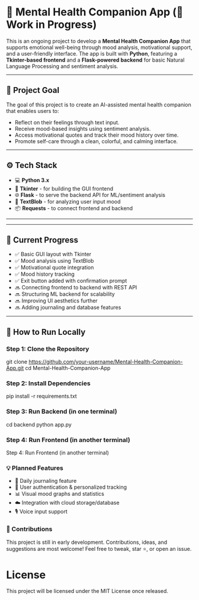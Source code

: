 # 🌈 Mental Health Companion App (🚧 Work in Progress)

This is an ongoing project to develop a **Mental Health Companion App** that supports emotional well-being through mood analysis, motivational support, and a user-friendly interface. The app is built with **Python**, featuring a **Tkinter-based frontend** and a **Flask-powered backend** for basic Natural Language Processing and sentiment analysis.

---

## 🧠 Project Goal

The goal of this project is to create an AI-assisted mental health companion that enables users to:
- Reflect on their feelings through text input.
- Receive mood-based insights using sentiment analysis.
- Access motivational quotes and track their mood history over time.
- Promote self-care through a clean, colorful, and calming interface.

---

## ⚙️ Tech Stack

- 💻 **Python 3.x**
- 🎨 **Tkinter** - for building the GUI frontend
- 🌐 **Flask** - to serve the backend API for ML/sentiment analysis
- 🧠 **TextBlob** - for analyzing user input mood
- 📦 **Requests** - to connect frontend and backend

---


---

## 📍 Current Progress

- ✅ Basic GUI layout with Tkinter
- ✅ Mood analysis using TextBlob
- ✅ Motivational quote integration
- ✅ Mood history tracking
- ✅ Exit button added with confirmation prompt
- 🔜 Connecting frontend to backend with REST API
- 🔜 Structuring ML backend for scalability
- 🔜 Improving UI aesthetics further
- 🔜 Adding journaling and database features

---

## 🚀 How to Run Locally

### Step 1: Clone the Repository
git clone https://github.com/your-username/Mental-Health-Companion-App.git
cd Mental-Health-Companion-App

### Step 2: Install Dependencies
pip install -r requirements.txt

### Step 3: Run Backend (in one terminal)
cd backend
python app.py

### Step 4: Run Frontend (in another terminal)
Step 4: Run Frontend (in another terminal)

### 💡 Planned Features
- 📅 Daily journaling feature
- 🔐 User authentication & personalized tracking
- 📊 Visual mood graphs and statistics
- ☁️ Integration with cloud storage/database
- 🎙️ Voice input support

### 🙌 Contributions
This project is still in early development. Contributions, ideas, and suggestions are most welcome! Feel free to tweak, star ⭐, or open an issue.

# License
This project will be licensed under the MIT License once released.
